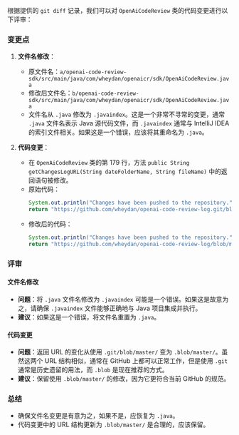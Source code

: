 根据提供的 `git diff` 记录，我们可以对 `OpenAiCodeReview` 类的代码变更进行以下评审：

### 变更点

1. **文件名修改**：
   - 原文件名：`a/openai-code-review-sdk/src/main/java/com/wheydan/openaicr/sdk/OpenAiCodeReview.java`
   - 修改后文件名：`b/openai-code-review-sdk/src/main/java/com/wheydan/openaicr/sdk/OpenAiCodeReview.java`
   - 文件名从 `.java` 修改为 `.javaindex`。这是一个非常不寻常的变更，通常 `.java` 文件名表示 Java 源代码文件，而 `.javaindex` 通常与 IntelliJ IDEA 的索引文件相关。如果这是一个错误，应该将其重命名为 `.java`。

2. **代码变更**：
   - 在 `OpenAiCodeReview` 类的第 179 行，方法 `public String getChangesLogURL(String dateFolderName, String fileName)` 中的返回语句被修改。
   - 原始代码：
     ```java
     System.out.println("Changes have been pushed to the repository.");
     return "https://github.com/wheydan/openai-code-review-log.git/blob/master/" + dateFolderName + "/" + fileName;
     ```
   - 修改后的代码：
     ```java
     System.out.println("Changes have been pushed to the repository.");
     return "https://github.com/wheydan/openai-code-review-log/blob/master/" + dateFolderName + "/" + fileName;
     ```

### 评审

#### 文件名修改
- **问题**：将 `.java` 文件名修改为 `.javaindex` 可能是一个错误。如果这是故意为之，请确保 `.javaindex` 文件能够正确地与 Java 项目集成并执行。
- **建议**：如果这是一个错误，将文件名重置为 `.java`。

#### 代码变更
- **问题**：返回 URL 的变化从使用 `.git/blob/master/` 变为 `.blob/master/`。虽然这两个 URL 结构相似，通常在 GitHub 上都可以正常工作，但是使用 `.git` 通常是历史遗留的用法，而 `.blob` 是现在推荐的方式。
- **建议**：保留使用 `.blob/master/` 的修改，因为它更符合当前 GitHub 的规范。

### 总结
- 确保文件名变更是有意为之，如果不是，应恢复为 `.java`。
- 代码变更中的 URL 结构更新为 `.blob/master/` 是合理的，应该保留。